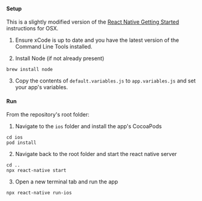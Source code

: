 #### Setup

This is a slightly modified version of the [React Native Getting Started](https://facebook.github.io/react-native/docs/getting-started.html) instructions for OSX.

1. Ensure xCode is up to date and you have the latest version of the Command Line Tools installed.

2. Install Node (if not already present)
```
brew install node
```

3. Copy the contents of `default.variables.js` to `app.variables.js` and set your app's variables.

#### Run

From the repository's root folder:

1. Navigate to the `ios` folder and install the app's CocoaPods
```
cd ios
pod install
```

2. Navigate back to the root folder and start the react native server

```
cd ..
npx react-native start
```
3. Open a new terminal tab and run the app
```
npx react-native run-ios